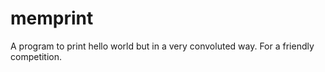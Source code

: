 # memprint
A program to print hello world but in a very convoluted way. For a friendly competition.
